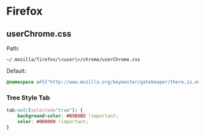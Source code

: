# Firefox

## userChrome.css

Path:

```text
~/.mozilla/firefox/\<user\>/chrome/userChrome.css
```

Default:

```css
@namespace url("http://www.mozilla.org/keymaster/gatekeeper/there.is.only.xul"); /* set default namespace to XUL */
```

### Tree Style Tab

```css
tab:not([selected="true"]) {
    background-color: #B9B9BD !important;
    color: #000000 !important;
}
```